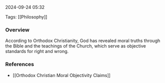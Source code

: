 
2024-09-24 05:32

Tags: [[Philosophy]]

### Overview
According to Orthodox Christianity, God has revealed moral truths through the Bible and the teachings of the Church, which serve as objective standards for right and wrong.

### References
- [[Orthodox Christian Moral Objectivity Claims]]

